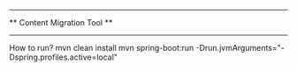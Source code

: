 *************************************
** Content Migration Tool **
*************************************

How to run?
mvn clean install
mvn spring-boot:run -Drun.jvmArguments="-Dspring.profiles.active=local"
